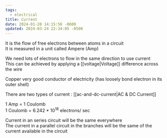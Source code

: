 ```yaml
---
tags:
  - electrical
title: Current
date: 2024-01-28 14:15:56 -0600
updated: 2024-03-24 22:34:05 -0500
---
```


It is the flow of free electrons between atoms in a circuit  
It is measured in a unit called Ampere (Amp)

We need lots of electrons to flow in the same direction to use current  
This can be achieved by applying a [[voltage|Voltage]] difference across the wire

Copper very good conductor of electricity (has loosely bond electron in its outer shell)

There are two types of current : [[ac-and-dc-current|AC & DC Current]]

1 Amp = 1 Coulomb  
1 Coulomb = 6.242 * $10^{18}$ electrons/ sec

Current in an series circuit will be the same everywhere  
The current in a parallel circuit in the branches will be the same of the current available in the circuit
